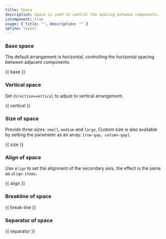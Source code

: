 ```yaml
---
title: Space
description: Space is used to control the spacing between components.
isComponent: true
usage: { title: "", description: "" }
spline: layout
---
```


### Base space

The default arrangement is horizontal, controlling the horizontal spacing between adjacent components.

{{ base }}

### Vertical space

Set `direction=vertical` to adjust to vertical arrangement.

{{ vertical }}

### Size of space

Provide three sizes: `small`, `medium` and `large`,
Custom size is also available by setting the parameter as an array: `[row-gap, column-gap]`.

{{ size }}

### Align of space

Use `align` to set the alignment of the secondary axis, the effect is the same as `align-items`.

{{ align }}

### Breakline of space

{{ break-line }}

### Separator of space

{{ separator }}

